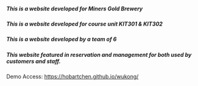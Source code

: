 ##### This is a website developed for Miners Gold Brewery
##### This is a website developed for course unit KIT301 & KIT302
##### This is a website developed by a team of 6
##### This website featured in reservation and management for both used by customers and staff.

Demo Access:
https://hobartchen.github.io/wukong/
